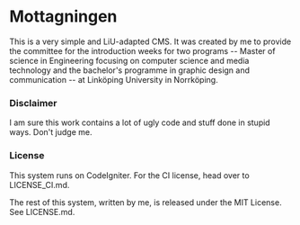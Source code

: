 # Mottagningen

This is a very simple and LiU-adapted CMS. It was created by me to provide the committee for the introduction weeks for two programs -- Master of science in Engineering focusing on computer science and media technology and the bachelor's programme in graphic design and communication -- at Linköping University in Norrköping.


### Disclaimer
I am sure this work contains a lot of ugly code and stuff done in stupid ways. Don't judge me.

### License
This system runs on CodeIgniter. For the CI license, head over to LICENSE_CI.md.

The rest of this system, written by me, is released under the MIT License. See LICENSE.md.
